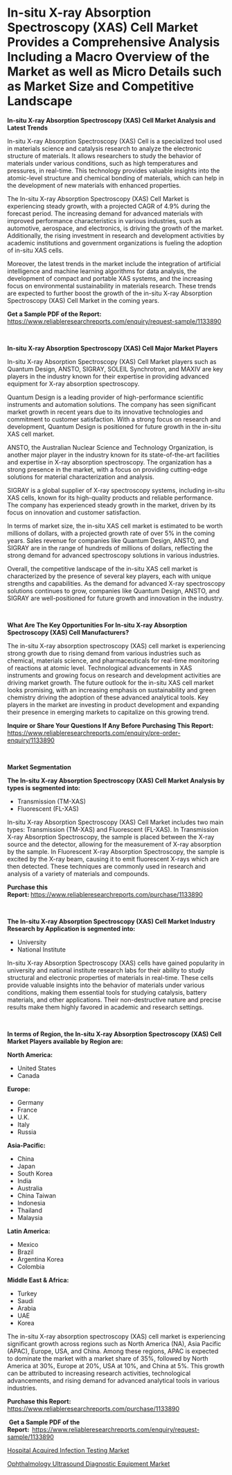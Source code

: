 <p><h1>In-situ X-ray Absorption Spectroscopy (XAS) Cell Market Provides a Comprehensive Analysis Including a Macro Overview of the Market as well as Micro Details such as Market Size and Competitive Landscape</h1></p><p><strong>In-situ X-ray Absorption Spectroscopy (XAS) Cell Market Analysis and Latest Trends</strong></p>
<p><p>In-situ X-ray Absorption Spectroscopy (XAS) Cell is a specialized tool used in materials science and catalysis research to analyze the electronic structure of materials. It allows researchers to study the behavior of materials under various conditions, such as high temperatures and pressures, in real-time. This technology provides valuable insights into the atomic-level structure and chemical bonding of materials, which can help in the development of new materials with enhanced properties.</p><p>The In-situ X-ray Absorption Spectroscopy (XAS) Cell Market is experiencing steady growth, with a projected CAGR of 4.9% during the forecast period. The increasing demand for advanced materials with improved performance characteristics in various industries, such as automotive, aerospace, and electronics, is driving the growth of the market. Additionally, the rising investment in research and development activities by academic institutions and government organizations is fueling the adoption of in-situ XAS cells. </p><p>Moreover, the latest trends in the market include the integration of artificial intelligence and machine learning algorithms for data analysis, the development of compact and portable XAS systems, and the increasing focus on environmental sustainability in materials research. These trends are expected to further boost the growth of the in-situ X-ray Absorption Spectroscopy (XAS) Cell Market in the coming years.</p></p>
<p><strong>Get a Sample PDF of the Report:&nbsp;</strong> <a href="https://www.reliableresearchreports.com/enquiry/request-sample/1133890">https://www.reliableresearchreports.com/enquiry/request-sample/1133890</a></p>
<p>&nbsp;</p>
<p><strong>In-situ X-ray Absorption Spectroscopy (XAS) Cell Major Market Players</strong></p>
<p><p>In-situ X-ray Absorption Spectroscopy (XAS) Cell Market players such as Quantum Design, ANSTO, SIGRAY, SOLEIL Synchrotron, and MAXIV are key players in the industry known for their expertise in providing advanced equipment for X-ray absorption spectroscopy.</p><p>Quantum Design is a leading provider of high-performance scientific instruments and automation solutions. The company has seen significant market growth in recent years due to its innovative technologies and commitment to customer satisfaction. With a strong focus on research and development, Quantum Design is positioned for future growth in the in-situ XAS cell market.</p><p>ANSTO, the Australian Nuclear Science and Technology Organization, is another major player in the industry known for its state-of-the-art facilities and expertise in X-ray absorption spectroscopy. The organization has a strong presence in the market, with a focus on providing cutting-edge solutions for material characterization and analysis.</p><p>SIGRAY is a global supplier of X-ray spectroscopy systems, including in-situ XAS cells, known for its high-quality products and reliable performance. The company has experienced steady growth in the market, driven by its focus on innovation and customer satisfaction.</p><p>In terms of market size, the in-situ XAS cell market is estimated to be worth millions of dollars, with a projected growth rate of over 5% in the coming years. Sales revenue for companies like Quantum Design, ANSTO, and SIGRAY are in the range of hundreds of millions of dollars, reflecting the strong demand for advanced spectroscopy solutions in various industries.</p><p>Overall, the competitive landscape of the in-situ XAS cell market is characterized by the presence of several key players, each with unique strengths and capabilities. As the demand for advanced X-ray spectroscopy solutions continues to grow, companies like Quantum Design, ANSTO, and SIGRAY are well-positioned for future growth and innovation in the industry.</p></p>
<p>&nbsp;</p>
<p><strong>What Are The Key Opportunities For In-situ X-ray Absorption Spectroscopy (XAS) Cell Manufacturers?</strong></p>
<p><p>The in-situ X-ray absorption spectroscopy (XAS) cell market is experiencing strong growth due to rising demand from various industries such as chemical, materials science, and pharmaceuticals for real-time monitoring of reactions at atomic level. Technological advancements in XAS instruments and growing focus on research and development activities are driving market growth. The future outlook for the in-situ XAS cell market looks promising, with an increasing emphasis on sustainability and green chemistry driving the adoption of these advanced analytical tools. Key players in the market are investing in product development and expanding their presence in emerging markets to capitalize on this growing trend.</p></p>
<p><strong>Inquire or Share Your Questions If Any Before Purchasing This Report:</strong> <a href="https://www.reliableresearchreports.com/enquiry/pre-order-enquiry/1133890">https://www.reliableresearchreports.com/enquiry/pre-order-enquiry/1133890</a></p>
<p>&nbsp;</p>
<p><strong>Market Segmentation</strong></p>
<p><strong>The In-situ X-ray Absorption Spectroscopy (XAS) Cell Market Analysis by types is segmented into:</strong></p>
<p><ul><li>Transmission (TM-XAS)</li><li>Fluorescent (FL-XAS)</li></ul></p>
<p><p>In-situ X-ray Absorption Spectroscopy (XAS) Cell Market includes two main types: Transmission (TM-XAS) and Fluorescent (FL-XAS). In Transmission X-ray Absorption Spectroscopy, the sample is placed between the X-ray source and the detector, allowing for the measurement of X-ray absorption by the sample. In Fluorescent X-ray Absorption Spectroscopy, the sample is excited by the X-ray beam, causing it to emit fluorescent X-rays which are then detected. These techniques are commonly used in research and analysis of a variety of materials and compounds.</p></p>
<p><strong>Purchase this Report:&nbsp;</strong><a href="https://www.reliableresearchreports.com/purchase/1133890">https://www.reliableresearchreports.com/purchase/1133890</a></p>
<p>&nbsp;</p>
<p><strong>The In-situ X-ray Absorption Spectroscopy (XAS) Cell Market Industry Research by Application is segmented into:</strong></p>
<p><ul><li>University</li><li>National Institute</li></ul></p>
<p><p>In-situ X-ray Absorption Spectroscopy (XAS) cells have gained popularity in university and national institute research labs for their ability to study structural and electronic properties of materials in real-time. These cells provide valuable insights into the behavior of materials under various conditions, making them essential tools for studying catalysis, battery materials, and other applications. Their non-destructive nature and precise results make them highly favored in academic and research settings.</p></p>
<p>&nbsp;</p>
<p><strong>In terms of Region, the In-situ X-ray Absorption Spectroscopy (XAS) Cell Market Players available by Region are:</strong></p>
<p>
    <p> <strong> North America: </strong>
        <ul>
            <li>United States</li>
            <li>Canada</li>
        </ul>
        </p> 
    <p> <strong> Europe: </strong>
        <ul>
            <li>Germany</li>
            <li>France</li>
            <li>U.K.</li>
            <li>Italy</li>
            <li>Russia</li>
        </ul>
        </p> 
    <p> <strong> Asia-Pacific: </strong>
        <ul>
            <li>China</li>
            <li>Japan</li>
            <li>South Korea</li>
            <li>India</li>
            <li>Australia</li>
            <li>China Taiwan</li>
            <li>Indonesia</li>
            <li>Thailand</li>
            <li>Malaysia</li>
        </ul>
        </p> 
    <p> <strong> Latin America: </strong>
        <ul>
            <li>Mexico</li>
            <li>Brazil</li>
            <li>Argentina Korea</li>
            <li>Colombia</li>
        </ul>
        </p> 
    <p> <strong> Middle East & Africa: </strong>
        <ul>
            <li>Turkey</li>
            <li>Saudi</li>
            <li>Arabia</li>
            <li>UAE</li>
            <li>Korea</li>
        </ul>
    </p>
    </p>
<p><p>The in-situ X-ray absorption spectroscopy (XAS) cell market is experiencing significant growth across regions such as North America (NA), Asia Pacific (APAC), Europe, USA, and China. Among these regions, APAC is expected to dominate the market with a market share of 35%, followed by North America at 30%, Europe at 20%, USA at 10%, and China at 5%. This growth can be attributed to increasing research activities, technological advancements, and rising demand for advanced analytical tools in various industries.</p></p>
<p><strong>Purchase this Report: </strong><a href="https://www.reliableresearchreports.com/purchase/1133890">https://www.reliableresearchreports.com/purchase/1133890</a></p>
<p>&nbsp;<strong>Get a Sample PDF of the Report:&nbsp;&nbsp;</strong><a href="https://www.reliableresearchreports.com/enquiry/request-sample/1133890">https://www.reliableresearchreports.com/enquiry/request-sample/1133890</a></p>
<p><strong></strong></p>
<p><p><a href="https://issuu.com/reportprime-2/docs/hospital-acquired-infection-testing-market-size-20">Hospital Acquired Infection Testing Market</a></p><p><a href="https://issuu.com/reportprime-2/docs/ophthalmology-ultrasound-diagnostic-equipment-mark">Ophthalmology Ultrasound Diagnostic Equipment Market</a></p></p>